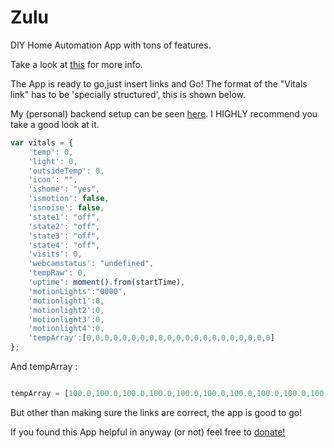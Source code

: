 # Zulu
DIY Home Automation App with tons of features.

Take a look at [this](http://zulu.oooseun.com/) for more info. 

The App is ready to go,just insert links and Go! The format of the "Vitals link" has to be 'specially structured', this is shown below.

My (personal) backend setup can be seen [here](https://github.com/oooseun/ZuluBackend). I HIGHLY recommend you take a good look at it. 

```Javascript
var vitals = {                                        
    'temp': 0,
    'light': 0,
    'outsideTemp': 0,
    'icon': "",
    'ishome': "yes",
    'ismotion': false,
    'isnoise': false,
    'state1': "off",
    'state2': "off",
    'state3': "off",
    'state4': "off",
    'visits': 0,
    'webcamstatus': "undefined",
    'tempRaw': 0,
    'uptime': moment().from(startTime),
    'motionLights':"0000",
    'motionlight1':0,
    'motionlight2':0,
    'motionlight3':0,
    'motionlight4':0,
    'tempArray':[0,0,0,0,0,0,0,0,0,0,0,0,0,0,0,0,0,0,0,0,0]
};

```

And tempArray :

```Javascript

tempArray = [100.0,100.0,100.0,100.0,100.0,100.0,100.0,100.0,100.0,100.0,100.0,100.0,100.0,100.0,100.0,100.0,0,0,0,0,0]

```

But other than making sure the links are correct, the app is good to go!



If you found this App helpful in anyway (or not) feel free to [donate!](https://www.paypal.me/ope)
